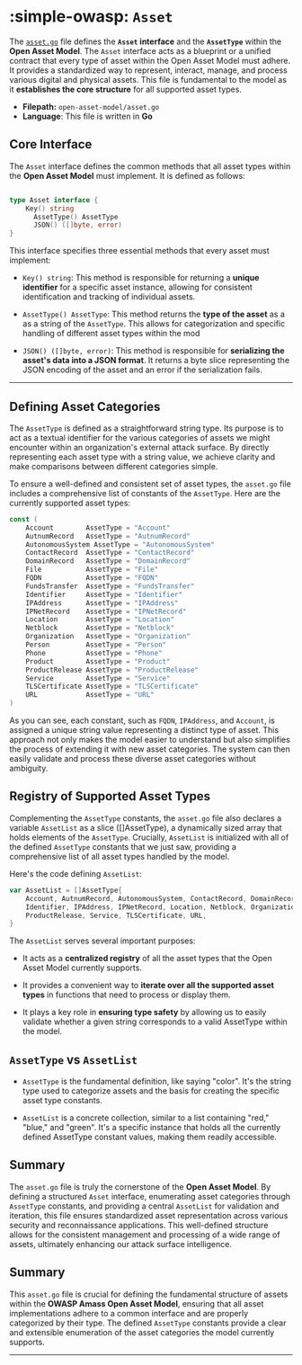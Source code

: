 # :simple-owasp: `Asset`

The [`asset.go`](https://github.com/owasp-amass/open-asset-model/blob/master/asset.go) file defines the **`Asset` interface** and the **`AssetType`** within the **Open Asset Model**. The `Asset` interface acts as a blueprint or a unified contract that every type of asset within the Open Asset Model must adhere. It provides a standardized way to represent, interact, manage, and process various digital and physical assets. This file is fundamental to the model as it **establishes the core structure** for all supported asset types.

- **Filepath:** `open-asset-model/asset.go`
- **Language**: This file is written in **Go** 

## Core Interface

The `Asset` interface defines the common methods that all asset types within the **Open Asset Model** must implement. It is defined as follows:

``` go

type Asset interface {
    Key() string
	  AssetType() AssetType
	  JSON() ([]byte, error)
}

```

This interface specifies three essential methods that every asset must implement:

- `Key() string`: This method is responsible for returning a **unique identifier** for a specific asset instance, allowing for consistent identification and tracking of individual assets.

- `AssetType() AssetType`: This method returns the **type of the asset** as a as a string of the `AssetType`. This allows for categorization and specific handling of different asset types within the mod

- `JSON() ([]byte, error)`: This method is responsible for **serializing the asset's data into a JSON format**. It returns a byte slice representing the JSON encoding of the asset and an error if the serialization fails. 

---

## Defining Asset Categories

The `AssetType` is defined as a straightforward string type. Its purpose is to act as a textual identifier for the various categories of assets we might encounter within an organization's external attack surface. By directly representing each asset type with a string value, we achieve clarity and make comparisons between different categories simple.

To ensure a well-defined and consistent set of asset types, the `asset.go` file includes a comprehensive list of constants of the `AssetType`. Here are the currently supported asset types:

```go
const (
	Account        AssetType = "Account"
	AutnumRecord   AssetType = "AutnumRecord"
	AutonomousSystem AssetType = "AutonomousSystem"
	ContactRecord  AssetType = "ContactRecord"
	DomainRecord   AssetType = "DomainRecord"
	File           AssetType = "File"
	FQDN           AssetType = "FQDN"
	FundsTransfer  AssetType = "FundsTransfer"
	Identifier     AssetType = "Identifier"
	IPAddress      AssetType = "IPAddress"
	IPNetRecord    AssetType = "IPNetRecord"
	Location       AssetType = "Location"
	Netblock       AssetType = "Netblock"
	Organization   AssetType = "Organization"
	Person         AssetType = "Person"
	Phone          AssetType = "Phone"
	Product        AssetType = "Product"
	ProductRelease AssetType = "ProductRelease"
	Service        AssetType = "Service"
	TLSCertificate AssetType = "TLSCertificate"
	URL            AssetType = "URL"
)
```

As you can see, each constant, such as `FQDN`, `IPAddress`, and `Account`, is assigned a unique string value representing a distinct type of asset. This approach not only makes the model easier to understand but also simplifies the process of extending it with new asset categories. The system can then easily validate and process these diverse asset categories without ambiguity.

## Registry of Supported Asset Types

Complementing the `AssetType` constants, the `asset.go` file also declares a variable `AssetList` as a slice ([]AssetType), a dynamically sized array that holds elements of the `AssetType`. Crucially, `AssetList` is initialized with all of the defined `AssetType` constants that we just saw, providing a comprehensive list of all asset types handled by the model.

Here's the code defining `AssetList`:

``` go
var AssetList = []AssetType{
	Account, AutnumRecord, AutonomousSystem, ContactRecord, DomainRecord, File, FQDN, FundsTransfer,
	Identifier, IPAddress, IPNetRecord, Location, Netblock, Organization, Person, Phone, Product,
	ProductRelease, Service, TLSCertificate, URL,
}
```

The `AssetList` serves several important purposes:

- It acts as a **centralized registry** of all the asset types that the Open Asset Model currently supports.

- It provides a convenient way to **iterate over all the supported asset types** in functions that need to process or display them.

- It plays a key role in **ensuring type safety** by allowing us to easily validate whether a given string corresponds to a valid AssetType within the model.

## `AssetType` vs `AssetList`

- `AssetType` is the fundamental definition, like saying "color". It's the string type used to categorize assets and the basis for creating the specific asset type constants.

- `AssetList` is a concrete collection, similar to a list containing "red," "blue," and "green". It's a specific instance that holds all the currently defined AssetType constant values, making them readily accessible.


## Summary 

The `asset.go` file is truly the cornerstone of the **Open Asset Model**. By defining a structured `Asset` interface, enumerating asset categories through `AssetType` constants, and providing a central `AssetList` for validation and iteration, this file ensures standardized asset representation across various security and reconnaissance applications. This well-defined structure allows for the consistent management and processing of a wide range of assets, ultimately enhancing our attack surface intelligence.

## Summary

This `asset.go` file is crucial for defining the fundamental structure of assets within the **OWASP Amass Open Asset Model**, ensuring that all asset implementations adhere to a common interface and are properly categorized by their type. The defined `AssetType` constants provide a clear and extensible enumeration of the asset categories the model currently supports.

---
